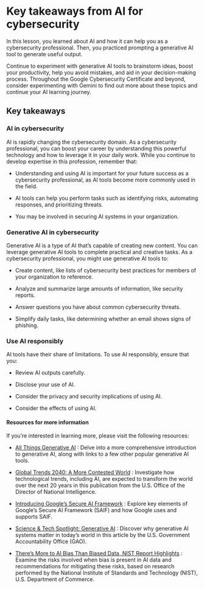 # Key takeaways from AI for cybersecurity
In this lesson, you learned about AI and how it can help you as a cybersecurity professional. Then, you practiced prompting a generative AI tool to generate useful output. 

Continue to experiment with generative AI tools to brainstorm ideas, boost your productivity, help you avoid mistakes, and aid in your decision-making process. Throughout the Google Cybersecurity Certificate and beyond, consider experimenting with Gemini to find out more about these topics and continue your AI learning journey. 

## Key takeaways

### AI in cybersecurity
AI is rapidly changing the cybersecurity domain. As a cybersecurity professional, you can boost your career by understanding this powerful technology and how to leverage it in your daily work. While you continue to develop expertise in this profession, remember that:

- Understanding and using AI is important for your future success as a cybersecurity professional, as AI tools become more commonly used in the field.

- AI tools can help you perform tasks such as identifying risks, automating responses, and prioritizing threats. 

- You may be involved in securing AI systems in your organization.

### Generative AI in cybersecurity
Generative AI is a type of AI that’s capable of creating new content. You can leverage generative AI tools to complete practical and creative tasks. As a cybersecurity professional, you might use generative AI tools to:

- Create content, like lists of cybersecurity best practices for members of your organization to reference.

- Analyze and summarize large amounts of information, like security reports.

- Answer questions you have about common cybersecurity threats.

- Simplify daily tasks, like determining whether an email shows signs of phishing.

### Use AI responsibly
AI tools have their share of limitations. To use AI responsibly, ensure that you: 

- Review AI outputs carefully.

- Disclose your use of AI.

- Consider the privacy and security implications of using AI.

- Consider the effects of using AI.

#### Resources for more information
If you’re interested in learning more, please visit the following resources:

- [All Things Generative AI](https://generativeai.net/)
: Delve into a more comprehensive introduction to generative AI, along with links to a few other popular generative AI tools. 

- [Global Trends 2040: A More Contested World](https://www.dni.gov/index.php/gt2040-home/gt2040-structural-forces/technology)
: Investigate how technological trends, including AI, are expected to transform the world over the next 20 years in this publication from the U.S. Office of the Director of National Intelligence.

- [Introducing Google’s Secure AI Framework](https://blog.google/technology/safety-security/introducing-googles-secure-ai-framework/)
: Explore key elements of Google’s Secure AI Framework (SAIF) and how Google uses and supports SAIF.

- [Science & Tech Spotlight: Generative AI](https://www.gao.gov/products/gao-23-106782)
: Discover why generative AI systems matter in today’s world in this article by the U.S. Government Accountability Office (GAO).

- [There’s More to AI Bias Than Biased Data, NIST Report Highlights](https://www.nist.gov/news-events/news/2022/03/theres-more-ai-bias-biased-data-nist-report-highlights#:~:text=Bias%20in%20AI%20systems%20is,systemic%2C%20institutional%20biases%20as%20well.)
: Examine the risks involved when bias is present in AI data and recommendations for mitigating these risks, based on research performed by the National Institute of Standards and Technology (NIST), U.S. Department of Commerce.